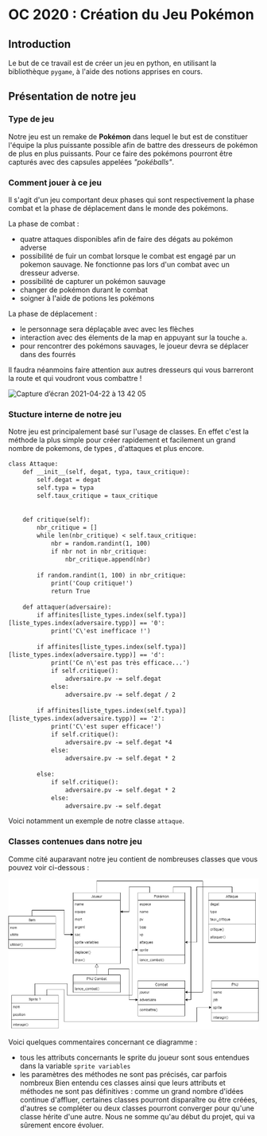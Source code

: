 # OC 2020 : Création du Jeu Pokémon

## Introduction

Le but de ce travail est de créer un jeu en python, en utilisant la bibliothèque ``pygame``, à l'aide des notions apprises en cours.


## Présentation de notre jeu

### Type de jeu
Notre jeu est un remake de **Pokémon** dans lequel le but est de constituer l'équipe la plus puissante possible afin de battre des dresseurs de pokémon de plus en plus puissants. Pour ce faire des pokémons pourront être capturés avec des capsules appelées *"pokéballs"*.


### Comment jouer à ce jeu
Il s'agit d'un jeu comportant deux phases qui sont respectivement la phase combat et la phase de déplacement dans le monde des pokémons.

La phase de combat :
- quatre attaques disponibles afin de faire des dégats au pokémon adverse
- possibilité de fuir un combat lorsque le combat est engagé par un pokemon sauvage. Ne fonctionne pas lors d'un combat avec un dresseur adverse. 
- possibilité de capturer un pokémon sauvage
- changer de pokémon durant le combat
- soigner à l'aide de potions les pokémons

La phase de déplacement :
- le personnage sera déplaçable avec avec les flèches
- interaction avec des élements de la map en appuyant sur la touche ``a``.
- pour rencontrer des pokémons sauvages, le joueur devra se déplacer dans des fourrés

Il faudra néanmoins faire attention aux autres dresseurs qui vous barreront la route et qui voudront vous combattre !

![Capture d’écran 2021-04-22 à 13 42 05](https://user-images.githubusercontent.com/77661971/115709310-5f463280-a371-11eb-8dcb-68ebccc7da8f.png)

### Stucture interne de notre jeu
Notre jeu est principalement basé sur l'usage de classes. En effet c'est la méthode la plus simple pour créer rapidement et facilement un grand nombre de pokemons, de types , d'attaques et plus encore.

    class Attaque:       
        def __init__(self, degat, typa, taux_critique):
            self.degat = degat
            self.typa = typa
            self.taux_critique = taux_critique


        def critique(self):
            nbr_critique = []
            while len(nbr_critique) < self.taux_critique:
                nbr = random.randint(1, 100)
                if nbr not in nbr_critique:
                    nbr_critique.append(nbr)

            if random.randint(1, 100) in nbr_critique:
                print('Coup critique!')
                return True

        def attaquer(adversaire):
            if affinites[liste_types.index(self.typa)][liste_types.index(adversaire.typp)] == '0':
                print('C\'est inefficace !')

            if affinites[liste_types.index(self.typa)][liste_types.index(adversaire.typp)] == 'd':
                print('Ce n\'est pas très efficace...')
                if self.critique():
                    adversaire.pv -= self.degat
                else:
                    adversaire.pv -= self.degat / 2

            if affinites[liste_types.index(self.typa)][liste_types.index(adversaire.typp)] == '2':
                print('C\'est super efficace!')
                if self.critique():
                    adversaire.pv -= self.degat *4
                else:
                    adversaire.pv -= self.degat * 2

            else:
                if self.critique():
                    adversaire.pv -= self.degat * 2
                else:
                    adversaire.pv -= self.degat

Voici notamment un exemple de notre classe ``attaque``. 


### Classes contenues dans notre jeu

Comme cité auparavant notre jeu contient de nombreuses classes que vous pouvez voir ci-dessous :

![diagramclass](https://github.com/damael33/oc20/blob/main/game/img/Diagram%20Class.png)

Voici quelques commentaires concernant ce diagramme :
- tous les attributs concernants le sprite du joueur sont sous entendues dans la variable ``sprite variables``
- les paramètres des méthodes ne sont pas précisés, car parfois nombreux
Bien entendu ces classes ainsi que leurs attributs et méthodes ne sont pas définitives : comme un grand nombre d'idées continue d'affluer, certaines classes pourront disparaître ou être créées, d'autres se compléter ou deux classes pourront converger pour qu'une classe hérite d'une autre. Nous ne somme qu'au début du projet, qui va sûrement encore évoluer.
